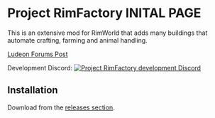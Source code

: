 # Project RimFactory INITAL PAGE

This is an extensive mod for RimWorld that adds many buildings that automate crafting, farming and animal handling.

[Ludeon Forums Post](https://ludeon.com/forums/index.php?topic=30813.msg378562#msg378562)

Development Discord:
[![Project RimFactory development Discord](https://discordapp.com/api/guilds/391377136256024577/embed.png?style=banner1)](https://discord.gg/6MHVepE)

## Installation

Download from the [releases section](https://github.com/spdskatr/ProjectRimFactory/releases).
